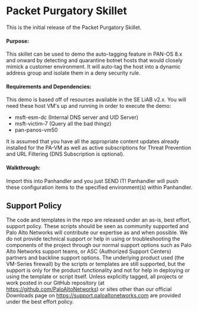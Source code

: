 # Packet Purgatory Skillet
This is the initial release of the Packet Purgatory Skillet. 

#### Purpose:
This skillet can be used to demo the auto-tagging feature in PAN-OS 8.x and onward by detecting and quarantine botnet hosts that would closely mimick a customer environment. It will auto-tag the host into a dynamic address group and isolate them in a deny security rule.


#### Requirements and Dependencies:
This demo is based off of resources available in the SE LiAB v2.x. You will need these host VM's up and running in order to execute the demo:
* msft-esm-dc (Internal DNS server and UID Server)
* msft-victim-7 (Query all the bad thingz)
* pan-panos-vm50

It is assumed that you have all the appropriate content updates already installed for the PA-VM as well as active subscriptions for Threat Prevention and URL Filtering (DNS Subscription is optional).


#### Walkthrough:
Import this into Panhandler and you just SEND IT! Panhandler will push these configuration items to the specified environment(s) within Panhandler.

## Support Policy
The code and templates in the repo are released under an as-is, best effort,
support policy. These scripts should be seen as community supported and
Palo Alto Networks will contribute our expertise as and when possible.
We do not provide technical support or help in using or troubleshooting the
components of the project through our normal support options such as
Palo Alto Networks support teams, or ASC (Authorized Support Centers)
partners and backline support options. The underlying product used
(the VM-Series firewall) by the scripts or templates are still supported,
but the support is only for the product functionality and not for help in
deploying or using the template or script itself. Unless explicitly tagged,
all projects or work posted in our GitHub repository
(at https://github.com/PaloAltoNetworks) or sites other than our official
Downloads page on https://support.paloaltonetworks.com are provided under
the best effort policy.
